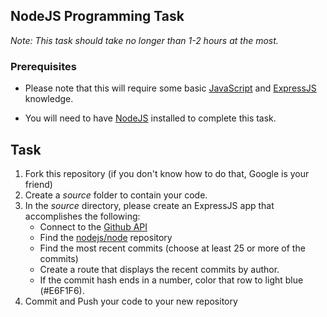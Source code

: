 
## NodeJS Programming Task

*Note: This task should take no longer than 1-2 hours at the most.*


### Prerequisites

- Please note that this will require some basic [JavaScript](http://www.codecademy.com/tracks/javascript) and [ExpressJS](http://expressjs.com/) knowledge.

- You will need to have [NodeJS](http://www.nodejs.org/) installed to complete this task.

## Task

1. Fork this repository (if you don't know how to do that, Google is your friend)
2. Create a *source* folder to contain your code.
3. In the *source* directory, please create an ExpressJS app that accomplishes the following:
    - Connect to the [Github API](http://developer.github.com/)
    - Find the [nodejs/node](https://github.com/nodejs/node) repository
    - Find the most recent commits (choose at least 25 or more of the commits)
    - Create a route that displays the recent commits by author.
    - If the commit hash ends in a number, color that row to light blue (#E6F1F6).
4. Commit and Push your code to your new repository
